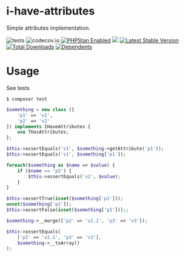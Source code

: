 # i-have-attributes

Simple attributes implementation.

![tests](https://github.com/jeyroik/i-have-attributes/workflows/PHP%20Composer/badge.svg?branch=master&event=push)
![codecov.io](https://codecov.io/gh/jeyroik/i-have-attributes/coverage.svg?branch=master)
<a href="https://github.com/phpstan/phpstan"><img src="https://img.shields.io/badge/PHPStan-enabled-brightgreen.svg?style=flat" alt="PHPStan Enabled"></a> 
<a href="https://codeclimate.com/github/jeyroik/i-have-attributes/maintainability"><img src="https://api.codeclimate.com/v1/badges/3f008f970f7d952c1532/maintainability" /></a>
[![Latest Stable Version](https://poser.pugx.org/jeyroik/i-have-attributes/v)](//packagist.org/packages/jeyroik/i-have-attributes)
[![Total Downloads](https://poser.pugx.org/jeyroik/i-have-attributes/downloads)](//packagist.org/packages/jeyroik/i-have-attributes)
[![Dependents](https://poser.pugx.org/jeyroik/i-have-attributes/dependents)](//packagist.org/packages/jeyroik/i-have-attributes)


# Usage

See tests

`$ composer test`

```php
$something = new class ([
    'p1' => 'v1',
    'p2' => 'v2'
]) implements IHaveAttributes {
    use THasAttributes;
};

$this->assertEquals('v1', $something->getAttribute('p1'));
$this->assertEquals('v1', $something['p1']);

foreach($something as $name => $value) {
    if ($name == 'p2') {
        $this->assertEquals('v2', $value);
    }
}

$this->assertTrue(isset($something['p1']));
unset($something['p1']);
$this->assertFalse(isset($something['p1']));;

$something->__merge(['p2' => 'v2.1', 'p3' => 'v3']);

$this->assertEquals(
    ['p2' => 'v2.1', 'p3' => 'v3'],
    $something->__toArray()
);
```